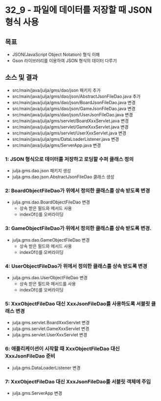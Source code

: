 # 32_9 - 파일에 데이터를 저장할 때 JSON 형식 사용

## 목표

- JSON(JavaScript Object Notation) 형식 이해
- Gson 라이브러리를 이용하여 JSON 형식의 데이터 다루기

## 소스 및 결과

- src/main/java/julja/gms/dao/json 패키지 추가
- src/main/java/julja/gms/dao/json/AbstractJsonFileDao.java 추가
- src/main/java/julja/gms/dao/json/BoardJsonFileDao.java 변경
- src/main/java/julja/gms/dao/json/GameJsonFileDao.java 변경
- src/main/java/julja/gms/dao/json/UserJsonFileDao.java 변경
- src/main/java/julja/gms/servlet/BoardXxxServlet.java 변경
- src/main/java/julja/gms/servlet/GameXxxServlet.java 변경
- src/main/java/julja/gms/servlet/UserXxxServlet.java 변경
- src/main/java/julja/gms/DataLoaderListener.java 변경
- src/main/java/julja/gms/ServerApp.java 변경

### 1: JSON 형식으로 데이터를 저장하고 로딩할 수퍼 클래스 정의

- julja.gms.dao.json 패키지 생성
- julja.gms.dao.json.AbstractJsonFileDao 클래스 생성

### 2: BoardObjectFileDao가 위에서 정의한 클래스를 상속 받도록 변경

- julja.gms.dao.BoardObjectFileDao 변경
  - 상속 받은 필드와 메서드 사용
  - indexOf()를 오버라이딩

### 3: GameObjectFileDao가 위에서 정의한 클래스를 상속 받도록 변경.

- julja.gms.dao.GameObjectFileDao 변경
  - 상속 받은 필드와 메서드 사용
  - indexOf()를 오버라이딩

### 4: UserObjectFileDao가 위에서 정의한 클래스를 상속 받도록 변경

- julja.gms.dao.UserObjectFileDao 변경
  - 상속 받은 필드와 메서드를 사용
  - indexOf()를 오버라이딩

### 5: XxxObjectFileDao 대신 XxxJsonFileDao를 사용하도록 서블릿 클래스 변경

- julja.gms.servlet.BoardXxxServlet 변경
- julja.gms.servlet.GameXxxServlet 변경
- julja.gms.servlet.UserXxxServlet 변경

### 6: 애플리케이션이 시작할 때 XxxObjectFileDao 대신 XxxJsonFileDao 준비

- julja.gms.DataLoaderListener 변경

### 7: XxxObjectFileDao 대신 XxxJsonFileDao를 서블릿 객체에 주입

- julja.gms.ServerApp 변경
 
  
